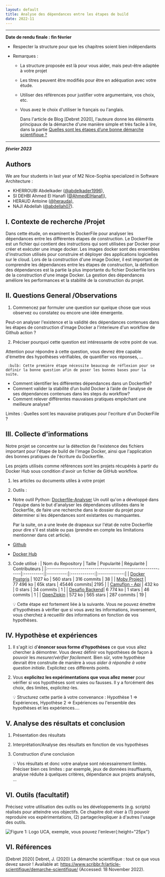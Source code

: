 ```yaml
---
layout: default
title: Analyse des dépendances entre les étapes de build
date: 2022-11
---
```


---

**Date de rendu finale : fin février**

- Respecter la structure pour que les chapitres soient bien indépendants
- Remarques :

  - La structure proposée est là pour vous aider, mais peut-être adaptée à votre projet
  - Les titres peuvent être modifiés pour être en adéquation avec votre étude.
  - Utiliser des références pour justifier votre argumentaire, vos choix, etc.
  - Vous avez le choix d'utiliser le français ou l'anglais.

    Dans l'article de Blog [Debret 2020], l'auteure donne les éléments principaux de la démarche d'une manière simple et très facile à lire, dans la partie [Quelles sont les étapes d’une bonne démarche scientifique ?](https://www.scribbr.fr/article-scientifique/demarche-scientifique/#:~:text=La%20d%C3%A9marche%20scientifique%20permet%20d,de%20nouvelles%20hypoth%C3%A8ses%20%C3%A0%20tester.)

---

**_février 2023_**

## Authors

We are four students in last year of M2 Nice-Sophia specialized in Software Architecture :

- KHERROUBI Abdelkader ([@abdelkader1996](https://github.com/abdelkader1996)),
- SI DEHBI Ahmed El Hanafi ([@AhmedElHanafi](https://github.com/AhmedElHanafi)),
- HERAUD Antoine  ([@herauda](https://github.com/herauda)),
- NAJI Abdellah ([@abdellah07](https://github.com/abdellah07)). 

## I. Contexte de recherche /Projet

Dans cette étude, on examinent le DockerFile pour analyser les dépendances entre les différentes étapes de construction. Le DockerFile est un fichier qui contient des instructions qui sont utilisées par Docker pour créer et exécuter une image docker. Les images docker sont des ensembles d'instruction utilisés pour construire et déployer des applications logicielles sur le cloud.
Lors de la construction d'une image Docker, il est important de comprendre les dépendances entre les étapes de construction, 
la définition des dépendances est la partie la plus importante du fichier Dockerfile lors de la construction d'une image Docker. La gestion des dépendances améliore les performances et la stabilité de la construction du projet. 

## II. Questions General /Observations

1. Commencez par formuler une question sur quelque chose que vous observez ou constatez ou encore une idée émergente.

Peut-on analyser l'existence et la validité des dépendances contenues dans les étapes de construction d'image Docker a l'interieure d'un workflow de Github action ? 

2. Préciser pourquoi cette question est intéressante de votre point de vue.

Attention pour répondre à cette question, vous devrez être capable d'émettre des hypothèses vérifiables, de quantifier vos réponses, ...

     :bulb: Cette première étape nécessite beaucoup de réflexion pour se définir la bonne question afin de poser les bonnes bases pour la suite.

- Comment identifier les différentes dépendances dans un Dockerfile?
- Comment valider la stabilité d’un build Docker à l’aide de l’analyse de ses dépendances contenues dans les steps du workflow?
- Comment relever différentes mauvaises pratiques empêchant une meilleure analyse? 

Limites : Quelles sont les mauvaise pratiques pour l'ecriture d'un DockerFile ? 

## III. Collecte d'informations 

Notre projet se concentre sur la détection de  l'existence des fichiers important pour l'étape de build de l'image Docker, ainsi que l'application des bonnes pratiques de l'écriture du Dockerfile.

Les projets utilisés comme références sont les projets récupérés à partir du Docker Hub sous condition d'avoir un fichier de GitHub workflow. 

1. les articles ou documents utiles à votre projet

2. Outils  : 
- Notre outil Python: <a href="https://github.com/AhmedElHanafi/Dockerfile-Analyser">Dockerfile-Analyser</a>
   Un outil qu'on a développé dans l'équipe dans le but d'analyser les dépendances utilisées dans le Dockerfile, de faire une recherche dans le dossier du projet pour déterminer si les dépendances sont existantes ou manquantes. 

   Par la suite, on a une levée de drapeaux sur l'état de notre Dockerfile pour dire s'il est stable ou pas (prendre en compte les limitations mentionner dans cet article).

- <a href="https://github.com/">Github</a> 
- <a href="https://hub.docker.com/">Docker Hub</a>

3. Code utilisé :
   | Nom du Repository                                            |   Taille   | Popularité |  Régularité  | Contributeurs |
   |:-------------------------------------------------------------|:----------:|:----------:|:------------:|:-------------:|
   | [Docker Postgris](https://github.com/kartoza/docker-postgis) |  1027 ko   | 560 stars  | 316 commits  |       38      |
   | [Moby Project](https://github.com/moby/moby)                 | 77 496 ko  | 65k stars  | 45446 commits|     2195      |
   | [Camuflon - Api](https://github.com/camuflon/camuflon-api)   |   432 ko   |   0 stars  | 34 commits   |        1      |
   | [Desafio Backend](https://github.com/uandisson/desafio_backend)| 6 774 ko   | 1 stars | 46 commits   |        1      |
   | [OpenZipkin](https://github.com/openzipkin/zipkin-go)        |   572 ko   | 565 stars  | 287 commits  |      19       |

   :bulb: Cette étape est fortement liée à la suivante. Vous ne pouvez émettre d'hypothèses à vérifier que si vous avez les informations, inversement, vous cherchez à recueillir des informations en fonction de vos hypothèses.

## IV. Hypothèse et expériences

1. Il s'agit ici d'**énoncer sous forme d'hypothèses** ce que vous allez chercher à démontrer. Vous devez définir vos hypothèses de façon à pouvoir les _mesurer/vérifier facilement._ Bien sûr, votre hypothèse devrait être construite de manière à _vous aider à répondre à votre question initiale_. Explicitez ces différents points.
2. Vous **explicitez les expérimentations que vous allez mener** pour vérifier si vos hypothèses sont vraies ou fausses. Il y a forcément des choix, des limites, explicitez-les.

   :bulb: Structurez cette partie à votre convenance : Hypothèse 1 => Expériences, Hypothèse 2 => Expériences ou l'ensemble des hypothèses et les expériences....

## V. Analyse des résultats et conclusion

1. Présentation des résultats
2. Interprétation/Analyse des résultats en fonction de vos hypothèses
3. Construction d’une conclusion

   :bulb: Vos résultats et donc votre analyse sont nécessairement limités. Préciser bien ces limites : par exemple, jeux de données insuffisants, analyse réduite à quelques critères, dépendance aux projets analysés, ...

## VI. Outils \(facultatif\)

Précisez votre utilisation des outils ou les développements \(e.g. scripts\) réalisés pour atteindre vos objectifs. Ce chapitre doit viser à \(1\) pouvoir reproduire vos expérimentations, \(2\) partager/expliquer à d'autres l'usage des outils.

![Figure 1: Logo UCA, exemple, vous pouvez l'enlever](images/logo_uca.png){:height="25px"}

## VI. Références

[Debret 2020] Debret, J. (2020) La démarche scientifique : tout ce que vous devez savoir ! Available at: https://www.scribbr.fr/article-scientifique/demarche-scientifique/ (Accessed: 18 November 2022).

